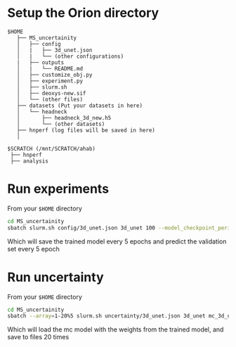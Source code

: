 # Setup the Orion directory

```
$HOME
   ├── MS_uncertainity
   │   ├── config
   │   |   ├── 3d_unet.json
   │   |   └── (other configurations)
   |   ├── outputs
   │   |   └── README.md
   │   ├── customize_obj.py
   │   ├── experiment.py
   │   ├── slurm.sh
   │   ├── deoxys-new.sif
   │   └── (other files)
   ├── datasets (Put your datasets in here)
   │   └── headneck
   │       ├── headneck_3d_new.h5
   │       └── (other datasets)
   ├── hnperf (log files will be saved in here)
   │
```
```
$SCRATCH (/mnt/SCRATCH/ahab)
 ├── hnperf
 ├── analysis
```


# Run experiments
From your `$HOME` directory
```bash
cd MS_uncertainity
sbatch slurm.sh config/3d_unet.json 3d_unet 100 --model_checkpoint_period 5 --prediction_checkpoint_period 5
```
Which will save the trained model every 5 epochs and predict the validation set every 5 epoch


# Run uncertainty
From your `$HOME` directory
```bash
cd MS_uncertainity
sbatch --array=1-20%5 slurm.sh uncertainty/3d_unet.json 3d_unet mc_3d_unet
```
Which will load the mc model with the weights from the trained model, and save to files 20 times
